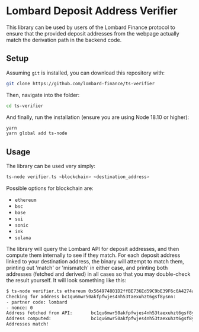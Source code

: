 # Lombard Deposit Address Verifier

This library can be used by users of the Lombard Finance protocol to ensure that the provided deposit addresses from the webpage actually match the derivation path in the backend code.

## Setup

Assuming `git` is installed, you can download this repository with:

```bash
git clone https://github.com/lombard-finance/ts-verifier
```

Then, navigate into the folder:

```bash
cd ts-verifier
```

And finally, run the installation (ensure you are using Node 18.10 or higher):

```bash
yarn
yarn global add ts-node
```

## Usage

The library can be used very simply:

```bash
ts-node verifier.ts <blockchain> <destination_address>
```

Possible options for blockchain are:

- `ethereum`
- `bsc`
- `base`
- `sui`
- `sonic`
- `ink`
- `solana`

The library will query the Lombard API for deposit addresses, and then compute them internally to see if they match. For each deposit address linked to your destination address, the binary will attempt to match them, printing out 'match' or 'mismatch' in either case, and printing both addresses (fetched and derived) in all cases so that you may double-check the result yourself. It will look something like this:

```bash
$ ts-node verifier.ts ethereum 0x564974801D2ffBE736Ed59C9bE39F6c0A4274aE6
Checking for address bc1qu6mwr50akfpfwjes4nh53taexuhzt6gsf8ysnn:
- partner code: lombard
- nonce: 0
Address fetched from API:       bc1qu6mwr50akfpfwjes4nh53taexuhzt6gsf8ysnn
Address computed:               bc1qu6mwr50akfpfwjes4nh53taexuhzt6gsf8ysnn
Addresses match! 
```
